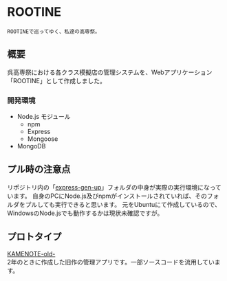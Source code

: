 # ROOTINE
```
ROOTINEで巡ってゆく、私達の高専祭。
```

## 概要
呉高専祭における各クラス模擬店の管理システムを、Webアプリケーション「ROOTINE」として作成しました。
### 開発環境
- Node.js
    モジュール
  - npm
  - Express
  - Mongoose
- MongoDB

## プル時の注意点
リポジトリ内の「[express-gen-up](express-gen-app)」フォルダの中身が実際の実行環境になっています。
自身のPCにNode.js及びnpmがインストールされていれば、そのフォルダをプルしても実行できると思います。
元をUbuntuにて作成しているので、WindowsのNode.jsでも動作するかは現状未確認ですが。

## プロトタイプ
[KAMENOTE-old-](https://github.com/PopCorn-Xeno/KAMENOTE-old-)<br>
2年のときに作成した旧作の管理アプリです。一部ソースコードを流用しています。
